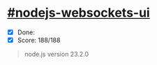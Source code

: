 # [#nodejs-websockets-ui](https://github.com/AlreadyBored/nodejs-assignments/blob/main/assignments/battleship/assignment.md)
- [x] Done:
- [x] Score: 188/188
> node.js version 23.2.0
